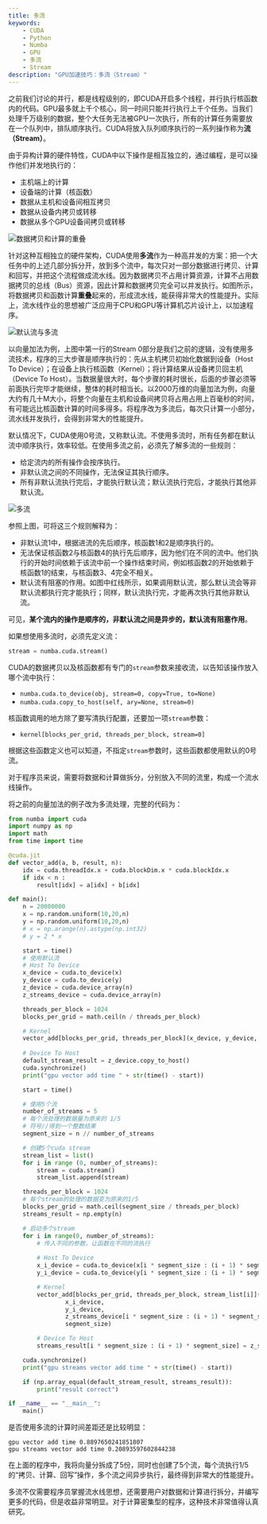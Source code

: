 ```yaml
---
title: 多流
keywords: 
    - CUDA
    - Python
    - Numba
    - GPU
    - 多流
    - Stream
description: "GPU加速技巧：多流（Stream）"
---
```


之前我们讨论的并行，都是线程级别的，即CUDA开启多个线程，并行执行核函数内的代码。GPU最多就上千个核心，同一时间只能并行执行上千个任务。当我们处理千万级别的数据，整个大任务无法被GPU一次执行，所有的计算任务需要放在一个队列中，排队顺序执行。CUDA将放入队列顺序执行的一系列操作称为**流（Stream）**。

由于异构计算的硬件特性，CUDA中以下操作是相互独立的，通过编程，是可以操作他们并发地执行的：

* 主机端上的计算
* 设备端的计算（核函数）
* 数据从主机和设备间相互拷贝
* 数据从设备内拷贝或转移
* 数据从多个GPU设备间拷贝或转移

![数据拷贝和计算的重叠](http://aixingqiu-1258949597.cos.ap-beijing.myqcloud.com/2019-11-21-071155.png)

针对这种互相独立的硬件架构，CUDA使用**多流**作为一种高并发的方案：把一个大任务中的上述几部分拆分开，放到多个流中，每次只对一部分数据进行拷贝、计算和回写，并把这个流程做成流水线。因为数据拷贝不占用计算资源，计算不占用数据拷贝的总线（Bus）资源，因此计算和数据拷贝完全可以并发执行。如图所示，将数据拷贝和函数计算**重叠**起来的，形成流水线，能获得非常大的性能提升。实际上，流水线作业的思想被广泛应用于CPU和GPU等计算机芯片设计上，以加速程序。

![默认流与多流](http://aixingqiu-1258949597.cos.ap-beijing.myqcloud.com/2019-11-21-071159.png)

以向量加法为例，上图中第一行的Stream 0部分是我们之前的逻辑，没有使用多流技术，程序的三大步骤是顺序执行的：先从主机拷贝初始化数据到设备（Host To Device）；在设备上执行核函数（Kernel）；将计算结果从设备拷贝回主机（Device To Host）。当数据量很大时，每个步骤的耗时很长，后面的步骤必须等前面执行完毕才能继续，整体的耗时相当长。以2000万维的向量加法为例，向量大约有几十M大小，将整个向量在主机和设备间拷贝将占用占用上百毫秒的时间，有可能远比核函数计算的时间多得多。将程序改为多流后，每次只计算一小部分，流水线并发执行，会得到非常大的性能提升。

默认情况下，CUDA使用0号流，又称默认流。不使用多流时，所有任务都在默认流中顺序执行，效率较低。在使用多流之前，必须先了解多流的一些规则：

* 给定流内的所有操作会按序执行。
* 非默认流之间的不同操作，无法保证其执行顺序。
* 所有非默认流执行完后，才能执行默认流；默认流执行完后，才能执行其他非默认流。

![多流](http://aixingqiu-1258949597.cos.ap-beijing.myqcloud.com/2019-11-21-071205.png)

参照上图，可将这三个规则解释为：

* 非默认流1中，根据进流的先后顺序，核函数1和2是顺序执行的。
* 无法保证核函数2与核函数4的执行先后顺序，因为他们在不同的流中。他们执行的开始时间依赖于该流中前一个操作结束时间，例如核函数2的开始依赖于核函数1的结束，与核函数3、4完全不相关。
* 默认流有阻塞的作用。如图中红线所示，如果调用默认流，那么默认流会等非默认流都执行完才能执行；同样，默认流执行完，才能再次执行其他非默认流。

可见，**某个流内的操作是顺序的，非默认流之间是异步的，默认流有阻塞作用**。

如果想使用多流时，必须先定义流：

```python
stream = numba.cuda.stream()
```

CUDA的数据拷贝以及核函数都有专门的`stream`参数来接收流，以告知该操作放入哪个流中执行：

- `numba.cuda.to_device(obj, stream=0, copy=True, to=None)`
- `numba.cuda.copy_to_host(self, ary=None, stream=0)`

核函数调用的地方除了要写清执行配置，还要加一项`stream`参数：

- `kernel[blocks_per_grid, threads_per_block, stream=0]`

根据这些函数定义也可以知道，不指定`stream`参数时，这些函数都使用默认的0号流。

对于程序员来说，需要将数据和计算做拆分，分别放入不同的流里，构成一个流水线操作。

将之前的向量加法的例子改为多流处理，完整的代码为：

```python
from numba import cuda
import numpy as np
import math
from time import time

@cuda.jit
def vector_add(a, b, result, n):
    idx = cuda.threadIdx.x + cuda.blockDim.x * cuda.blockIdx.x
    if idx < n :
        result[idx] = a[idx] + b[idx]

def main():
    n = 20000000
    x = np.random.uniform(10,20,n)
    y = np.random.uniform(10,20,n)
    # x = np.arange(n).astype(np.int32)
    # y = 2 * x

    start = time()
    # 使用默认流
    # Host To Device
    x_device = cuda.to_device(x)
    y_device = cuda.to_device(y)
    z_device = cuda.device_array(n)
    z_streams_device = cuda.device_array(n)

    threads_per_block = 1024
    blocks_per_grid = math.ceil(n / threads_per_block)

    # Kernel
    vector_add[blocks_per_grid, threads_per_block](x_device, y_device, z_device, n)
    
    # Device To Host
    default_stream_result = z_device.copy_to_host()
    cuda.synchronize()
    print("gpu vector add time " + str(time() - start))

    start = time()

    # 使用5个流
    number_of_streams = 5
    # 每个流处理的数据量为原来的 1/5
    # 符号//得到一个整数结果
    segment_size = n // number_of_streams

    # 创建5个cuda stream
    stream_list = list()
    for i in range (0, number_of_streams):
        stream = cuda.stream()
        stream_list.append(stream)

    threads_per_block = 1024
    # 每个stream的处理的数据变为原来的1/5
    blocks_per_grid = math.ceil(segment_size / threads_per_block)
    streams_result = np.empty(n)

    # 启动多个stream
    for i in range(0, number_of_streams):
        # 传入不同的参数，让函数在不同的流执行
        
        # Host To Device
        x_i_device = cuda.to_device(x[i * segment_size : (i + 1) * segment_size], stream=stream_list[i])
        y_i_device = cuda.to_device(y[i * segment_size : (i + 1) * segment_size], stream=stream_list[i])

        # Kernel
        vector_add[blocks_per_grid, threads_per_block, stream_list[i]](
                x_i_device,
                y_i_device,
                z_streams_device[i * segment_size : (i + 1) * segment_size],
                segment_size)

        # Device To Host
        streams_result[i * segment_size : (i + 1) * segment_size] = z_streams_device[i * segment_size : (i + 1) * segment_size].copy_to_host(stream=stream_list[i])

    cuda.synchronize()
    print("gpu streams vector add time " + str(time() - start))

    if (np.array_equal(default_stream_result, streams_result)):
        print("result correct")

if __name__ == "__main__":
    main()
```

是否使用多流的计算时间差距还是比较明显：

```
gpu vector add time 0.8897650241851807
gpu streams vector add time 0.20893597602844238
```

在上面的程序中，我将向量分拆成了5份，同时也创建了5个流，每个流执行1/5的“拷贝、计算、回写”操作，多个流之间异步执行，最终得到非常大的性能提升。

多流不仅需要程序员掌握流水线思想，还需要用户对数据和计算进行拆分，并编写更多的代码，但是收益非常明显。对于计算密集型的程序，这种技术非常值得认真研究。
